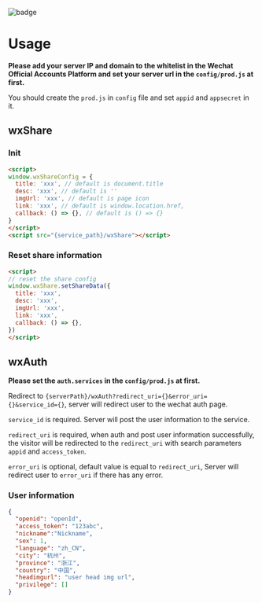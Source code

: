 ![badge](https://github.com/zjhch123/wechat-service/workflows/Deploy/badge.svg)

# Usage

**Please add your server IP and domain to the whitelist in the Wechat Official Accounts Platform and set your server url in the `config/prod.js` at first.**

You should create the `prod.js` in `config` file and set `appid` and `appsecret` in it.

## wxShare

### Init

```html
<script>
window.wxShareConfig = {
  title: 'xxx', // default is document.title
  desc: 'xxx', // default is ''
  imgUrl: 'xxx', // default is page icon
  link: 'xxx', // default is window.location.href,
  callback: () => {}, // default is () => {}
}
</script>
<script src="{service_path}/wxShare"></script>
```

### Reset share information

```html
<script>
// reset the share config
window.wxShare.setShareData({
  title: 'xxx',
  desc: 'xxx',
  imgUrl: 'xxx',
  link: 'xxx',
  callback: () => {},
})
</script>
```

## wxAuth

**Please set the `auth.services` in the `config/prod.js` at first.**

Redirect to `{serverPath}/wxAuth?redirect_uri={}&error_uri={}&service_id={}`, server will redirect user to the wechat auth page.

`service_id` is required. Server will post the user information to the service.

`redirect_uri` is required, when auth and post user information successfully, the visitor will be redirected to the `redirect_uri` with search parameters `appid` and `access_token`.

`error_uri` is optional, default value is equal to `redirect_uri`, Server will redirect user to `error_uri` if there has any error.

### User information

```json
{
  "openid": "openId",
  "access_token": "123abc",
  "nickname":"Nickname",
  "sex": 1,
  "language": "zh_CN",
  "city": "杭州",
  "province": "浙江",
  "country": "中国",
  "headimgurl": "user head img url",
  "privilege": []
}
```
